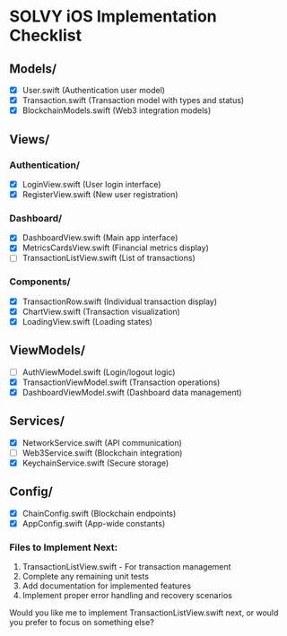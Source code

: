 # SOLVY iOS Implementation Checklist

## Models/
- [x] User.swift (Authentication user model)
- [x] Transaction.swift (Transaction model with types and status)
- [x] BlockchainModels.swift (Web3 integration models)

## Views/
### Authentication/
- [x] LoginView.swift (User login interface)
- [x] RegisterView.swift (New user registration)

### Dashboard/
- [x] DashboardView.swift (Main app interface)
- [x] MetricsCardsView.swift (Financial metrics display)
- [ ] TransactionListView.swift (List of transactions)

### Components/
- [x] TransactionRow.swift (Individual transaction display)
- [x] ChartView.swift (Transaction visualization)
- [x] LoadingView.swift (Loading states)

## ViewModels/
- [ ] AuthViewModel.swift (Login/logout logic)
- [x] TransactionViewModel.swift (Transaction operations)
- [x] DashboardViewModel.swift (Dashboard data management)

## Services/
- [x] NetworkService.swift (API communication)
- [ ] Web3Service.swift (Blockchain integration)
- [x] KeychainService.swift (Secure storage)

## Config/
- [x] ChainConfig.swift (Blockchain endpoints)
- [x] AppConfig.swift (App-wide constants)

### Files to Implement Next:
1. TransactionListView.swift - For transaction management
2. Complete any remaining unit tests
3. Add documentation for implemented features
4. Implement proper error handling and recovery scenarios

Would you like me to implement TransactionListView.swift next, or would you prefer to focus on something else?